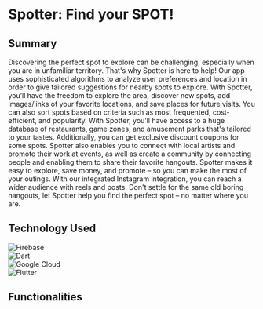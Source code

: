 

# Spotter: Find your SPOT!

## Summary
Discovering the perfect spot to explore can be challenging, especially when you are in unfamiliar territory. That's why Spotter is here to help! Our app uses sophisticated algorithms to analyze user preferences and location in order to give tailored suggestions for nearby spots to explore. With Spotter, you’ll have the freedom to explore the area, discover new spots, add images/links of your favorite locations, and save places for future visits. You can also sort spots based on criteria such as most frequented, cost-efficient, and popularity. With Spotter, you’ll have access to a huge database of restaurants, game zones, and amusement parks that's tailored to your tastes. Additionally, you can get exclusive discount coupons for some spots. Spotter also enables you to connect with local artists and promote their work at events, as well as create a community by connecting people and enabling them to share their favorite hangouts. Spotter makes it easy to explore, save money, and promote – so you can make the most of your outings. With our integrated Instagram integration, you can reach a wider audience with reels and posts. Don't settle for the same old boring hangouts, let Spotter help you find the perfect spot – no matter where you are.

## Technology Used
![Firebase](https://img.shields.io/badge/firebase-%23039BE5.svg?style=for-the-badge&logo=firebase)<br>
![Dart](https://img.shields.io/badge/dart-%230175C2.svg?style=for-the-badge&logo=dart&logoColor=white)<br>
![Google Cloud](https://img.shields.io/badge/GoogleCloud-%234285F4.svg?style=for-the-badge&logo=google-cloud&logoColor=white)<br>
![Flutter](https://img.shields.io/badge/Flutter-%2302569B.svg?style=for-the-badge&logo=Flutter&logoColor=white)

## Functionalities
